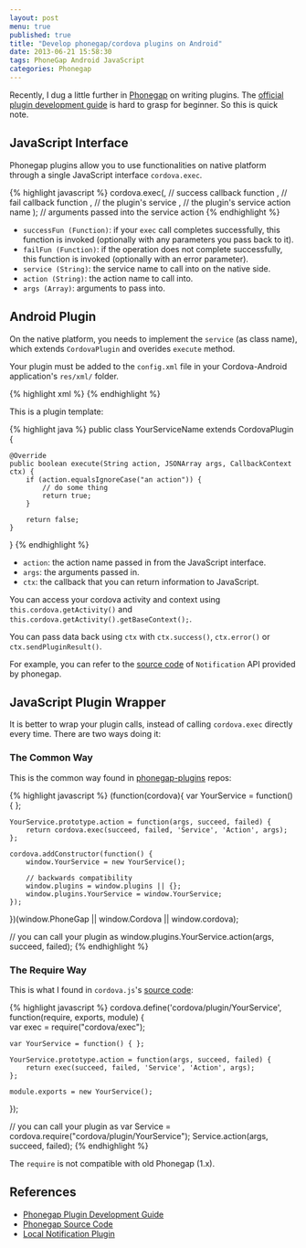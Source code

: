 ```yaml
---
layout: post
menu: true
published: true
title: "Develop phonegap/cordova plugins on Android"
date: 2013-06-21 15:58:30
tags: PhoneGap Android JavaScript
categories: Phonegap
---
```


Recently, I dug a little further in [Phonegap](http://phonegap.com/) on writing plugins.
The [official plugin development guide](http://docs.phonegap.com/en/edge/guide_plugin-development_android_index.md.html#Developing%20a%20Plugin%20on%20Android) is hard to grasp for beginner. So this is quick note.

## JavaScript Interface

Phonegap plugins allow you to use functionalities on native platform through
a single JavaScript interface `cordova.exec`.

{% highlight javascript %}
cordova.exec(<successFun>, // success callback function
             <failFun>, // fail callback function
             <service>, // the plugin's service
             <action>, // the plugin's service action name
             <args>); // arguments passed into the service action
{% endhighlight %}

- `successFun (Function)`: if your `exec` call completes successfully,
  this function is invoked (optionally with any parameters you pass back to it).
- `failFun (Function)`: if the operation does not complete successfully,
  this function is invoked (optionally with an error parameter).
- `service (String)`: the service name to call into on the native side.
- `action (String)`: the action name to call into. 
- `args (Array)`: arguments to pass into.

## Android Plugin

On the native platform, you needs to implement the `service` (as class name), which
extends `CordovaPlugin` and overides `execute` method.

Your plugin must be added to the `config.xml` file in your Cordova-Android application's `res/xml/` folder.

{% highlight xml %}
<plugin name="<service_name>" value="<full_name_including_namespace>"/>
{% endhighlight %}

This is a plugin template:

{% highlight java %}
public class YourServiceName extends CordovaPlugin {

    @Override
    public boolean execute(String action, JSONArray args, CallbackContext ctx) {
        if (action.equalsIgnoreCase("an action")) {
            // do some thing
            return true;
        }

        return false;
    }

}
{% endhighlight %}

- `action`: the action name passed in from the JavaScript interface.
- `args`: the arguments passed in.
- `ctx`: the callback that you can return information to JavaScript.

You can access your cordova activity and context using `this.cordova.getActivity()` and
`this.cordova.getActivity().getBaseContext();`.

You can pass data back using `ctx` with `ctx.success()`, `ctx.error()` or `ctx.sendPluginResult()`.

For example, you can refer to the [source code](https://github.com/apache/cordova-android/blob/master/framework/src/org/apache/cordova/Notification.java)
of `Notification` API provided by phonegap.

## JavaScript Plugin Wrapper

It is better to wrap your plugin calls, instead of calling `cordova.exec`
directly every time. There are two ways doing it:

### The Common Way

This is the common way found in [phonegap-plugins](https://github.com/phonegap/phonegap-plugins) repos:

{% highlight javascript %}
(function(cordova){
    var YourService = function() { };

    YourService.prototype.action = function(args, succeed, failed) {
        return cordova.exec(succeed, failed, 'Service', 'Action', args);
    };

    cordova.addConstructor(function() {
        window.YourService = new YourService();

        // backwards compatibility
        window.plugins = window.plugins || {};
        window.plugins.YourService = window.YourService;
    });

})(window.PhoneGap || window.Cordova || window.cordova);

// you can call your plugin as
window.plugins.YourService.action(args, succeed, failed);
{% endhighlight %}

### The Require Way

This is what I found in `cordova.js`'s [source code](https://github.com/apache/cordova-android/blob/master/framework/assets/www/cordova.js#L4116):

{% highlight javascript %}
cordova.define('cordova/plugin/YourService', function(require, exports, module) {    
    var exec = require("cordova/exec");

    var YourService = function() { };

    YourService.prototype.action = function(args, succeed, failed) {
        return exec(succeed, failed, 'Service', 'Action', args);
    };

    module.exports = new YourService();
});

// you can call your plugin as
var Service = cordova.require("cordova/plugin/YourService");
Service.action(args, succeed, failed);
{% endhighlight %}

The `require` is not compatible with old Phonegap (1.x).

## References

- [Phonegap Plugin Development Guide](http://docs.phonegap.com/en/edge/guide_plugin-development_index.md.html#Plugin%20Development%20Guide)
- [Phonegap Source Code](https://github.com/apache/cordova-android)
- [Local Notification Plugin](https://github.com/zhuochun/local-notification)
